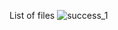 List of files
![success_1](https://github.com/narharigtm/PhpMysql_project/assets/161860294/a7c2aa0c-875d-4022-90da-76c1343454f9)
